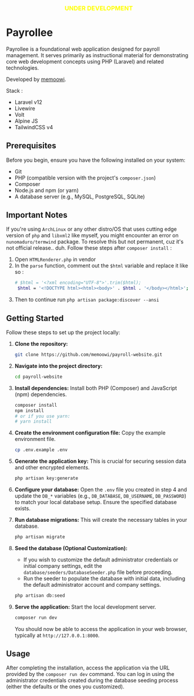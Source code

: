 <h3 style="text-align: center; color: yellow;">UNDER DEVELOPMENT</h3>

# Payrollee

Payrollee is a foundational web application designed for payroll management. It serves primarily as instructional material for demonstrating core web development concepts using PHP (Laravel) and related technologies.

Developed by [memoowi](https://instagram.com/me_moowi).

Stack :
* Laravel v12
* Livewire
* Volt
* Alpine JS
* TailwindCSS v4

## Prerequisites

Before you begin, ensure you have the following installed on your system:

* Git
* PHP (compatible version with the project's `composer.json`)
* Composer
* Node.js and npm (or yarn)
* A database server (e.g., MySQL, PostgreSQL, SQLite)

## Important Notes

If you're using `ArchLinux` or any other distro/OS that uses cutting edge version of `php` and `libxml2` like myself, you might encounter an error on `nunomaduro/termwind` package. To resolve this but not permanent, cuz it's not official release.. duh. Follow these steps after `composer install` :
1. Open `HTMLRenderer.php` in vendor
2. In the `parse` function, comment out the `$html` variable and replace it like so :
   ```bash
   # $html = '<?xml encoding="UTF-8">'.trim($html);
    $html = '<!DOCTYPE html><html><body>' . $html . '</body></html>';
   ```
3. Then to continue run `php artisan package:discover --ansi`

## Getting Started

Follow these steps to set up the project locally:

1.  **Clone the repository:**
    ```bash
    git clone https://github.com/memoowi/payroll-website.git
    ```

2.  **Navigate into the project directory:**
    ```bash
    cd payroll-website
    ```

3.  **Install dependencies:**
    Install both PHP (Composer) and JavaScript (npm) dependencies.
    ```bash
    composer install
    npm install
    # or if you use yarn:
    # yarn install
    ```

4.  **Create the environment configuration file:**
    Copy the example environment file.
    ```bash
    cp .env.example .env
    ```

5.  **Generate the application key:**
    This is crucial for securing session data and other encrypted elements.
    ```bash
    php artisan key:generate
    ```

6.  **Configure your database:**
    Open the `.env` file you created in step 4 and update the `DB_*` variables (e.g., `DB_DATABASE`, `DB_USERNAME`, `DB_PASSWORD`) to match your local database setup. Ensure the specified database exists.

7.  **Run database migrations:**
    This will create the necessary tables in your database.
    ```bash
    php artisan migrate
    ```

8.  **Seed the database (Optional Customization):**
    * If you wish to customize the default administrator credentials or initial company settings, edit the `database/seeders/DatabaseSeeder.php` file before proceeding.
    * Run the seeder to populate the database with initial data, including the default administrator account and company settings.
    ```bash
    php artisan db:seed
    ```

9.  **Serve the application:**
    Start the local development server.
    ```bash
    composer run dev
    ```

    You should now be able to access the application in your web browser, typically at `http://127.0.0.1:8000`.

## Usage

After completing the installation, access the application via the URL provided by the `composer run dev` command. You can log in using the administrator credentials created during the database seeding process (either the defaults or the ones you customized).